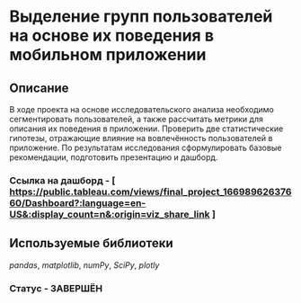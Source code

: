# Выделение групп пользователей на основе их поведения в мобильном приложении

## Описание 

В ходе проекта на основе исследовательского анализа необходимо сегментировать пользователей, а также рассчитать метрики для описания их поведения в приложении.  Проверить две статистические гипотезы, отражающие влияние на вовлечённость пользователей в приложение. По результатам исследования сформулировать базовые рекомендации, подготовить презентацию и дашборд.
 
### Ссылка на дашборд - [ https://public.tableau.com/views/final_project_16698962637660/Dashboard?:language=en-US&:display_count=n&:origin=viz_share_link ]

## Используемые библиотеки
*pandas*, *matplotlib*, *numPy*, *SciPy*, *plotly*

### Статус - ЗАВЕРШЁН

